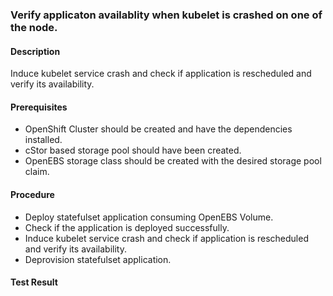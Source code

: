 ### Verify applicaton availablity when kubelet is crashed on one of the node.

#### Description
Induce kubelet service crash and check if application is rescheduled and verify its availability.

#### Prerequisites
- OpenShift Cluster should be created and have the dependencies installed.
- cStor based storage pool should have been created.
- OpenEBS storage class should be created with the desired storage pool claim.

#### Procedure
- Deploy statefulset application consuming OpenEBS Volume.
- Check if the application is deployed successfully.
- Induce kubelet service crash and check if application is rescheduled and verify its availability.
- Deprovision statefulset application.

#### Test Result
